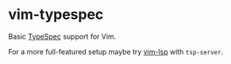 # vim-typespec

Basic [TypeSpec](https://typespec.io/) support for Vim.

For a more full-featured setup maybe try [vim-lsp](https://github.com/prabirshrestha/vim-lsp) with `tsp-server`.
